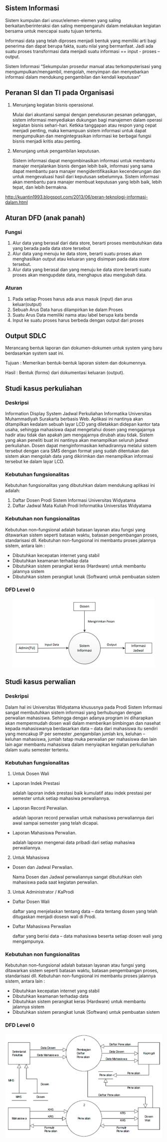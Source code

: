 ## Sistem Informasi
Sistem kumpulan dari unsur/elemen-elemen yang saling berkaitan/berinteraksi dan saling mempengaruhi dalam melakukan kegiatan bersama untuk mencapai suatu tujuan tertentu.

Informasi data yang telah diproses menjadi bentuk yang memiliki arti bagi penerima dan dapat berupa fakta, suatu nilai yang bermanfaat. Jadi ada suatu proses transformasi data menjadi suatu informasi == input - proses – output.

Sistem Informasi “Sekumpulan prosedur manual atau terkomputerisasi yang mengumpulkan/mengambil, mengolah, menyimpan dan menyebarkan informasi dalam mendukung pengambilan dan kendali keputusan”

## Peranan SI dan TI pada Organisasi
1. Menunjang kegiatan bisnis operasional.

   Mulai dari akuntansi sampai dengan penelusuran pesanan pelanggan, sistem informasi menyediakan dukungan bagi manajemen dalam operasi kegiatan bisnis sehari-hari. Ketkka tanggapan atau respon yang cepat menjadi penting, maka kemampuan sistem informasi untuk dapat mengumpulkan dan mengintegrasikan informasi ke berbagai fungsi bisnis menjadi kritis atau penting.
2. Menunjang untuk pengambilan keputusan.

   Sistem informasi dapat mengombinasikan informasi untuk membantu manajer menjalankan bisnis dengan lebih baik, informasi yang sama dapat membantu para manajer mengidentifikasikan kecenderungan dan untuk mengevaluasi hasil dari keputusan sebelumnya. Sistem informasi akan membantu para manajer membuat keputusan yang lebih baik, lebih tepat, dan lebih bermakna.

http://kuantin1993.blogspot.com/2013/06/peran-teknologi-informasi-dalam.html

## Aturan DFD (anak panah)
### Fungsi
1. Alur data yang berasal dari data store, berarti proses membutuhkan data yang berada pada data store tersebut
2. Alur data yang menuju ke data store, berarti suatu proses akan menghasilkan output atau keluaran yang disimpan pada data store tersebut.
3. Alur data yang berasal dan yang menuju ke data store berarti suatu proses akan mengupdate data, menghapus atau mengubah data.

### Aturan
1. Pada setiap Proses harus ada arus masuk (input) dan arus keluar(output)
2. Sebuah Arus Data harus dilampirkan ke dalam Proses
4. Suatu Arus Data memiliki nama atau label berupa kata benda
5. Input ke suatu proses harus berbeda dengan output dari proses

## Output SDLC
Merancang bentuk laporan dan dokumen-dokumen untuk system yang baru berdasarkan system saat ini.

Tujuan : Memerikan bentuk-bentuk laporan sistem dan dokumennya.

Hasil : Bentuk (forms) dari dokumentasi keluaran (output).

## Studi kasus perkuliahan
### Deskripsi
Information Display System Jadwal Perkuliahan Informatika Universitas Muhammadiyah Surakarta berbasis Web. Aplikasi ini nantinya akan ditampilkan kedalam sebuah layar LCD yang diletakkan didepan kantor tata usaha, sehingga mahasiswa dapat mengetahui dosen yang mengajarnya hadir atau tidak dan apakah jam mengajarnya dirubah atau tidak. Sistem yang akan peneliti buat ini nantinya akan menampilkan seluruh jadwal perkuliahan. Dosen dapat menginformasikan kehadirannya melalui sistem tersebut dengan cara SMS dengan format yang sudah ditentukan dan sistem akan mengolah data yang dikirimkan dan menampilkan informasi tersebut ke dalam layar LCD. 

### Kebutuhan fungsionalitas
Kebutuhan fungsionalitas yang dibutuhkan dalam mendukung aplikasi ini adalah:

1. Daftar Dosen Prodi Sistem Informasi Universitas Widyatama
2. Daftar Jadwal Mata Kuliah Prodi Informatika Universitas Widyatama

### Kebutuhan non fungsionalitas
Kebutuhan non–fungsional adalah batasan layanan atau fungsi yang ditawarkan sistem seperti batasan waktu, batasan pengembangan proses, standarisasi dll.
Kebutuhan non-fungsional ini membantu proses jalannya sistem, antara lain :

* Dibutuhkan kecepatan internet yang stabil
* Dibutuhkan keamanan terhadap data
* Dibutuhkan sistem perangkat keras (Hardware) untuk membantu jalannya sistem
* Dibutuhkan sistem perangkat lunak (Software) untuk pembuatan sistem

### DFD Level 0
<div align="center" markdown="1">

![DFD Level 0](https://raw.githubusercontent.com/PurwadiPw/annoying/master/kuliah/apsi/dfd-lv-0-perkuliahan.png)

</div>

## Studi kasus perwalian
### Deskripsi
Dalam hal ini Universitas Widyatama khususnya pada Prodi Sistem Informasi sangat membutuhkan sistem informasi yang berhubungan dengan perwalian mahasiswa. Sehingga dengan adanya program ini diharapkan akan mempermudah dosen wali dalam memberikan bimbingan dan nasehat kepada mahasiswanya berdasarkan data – data dari mahasiswa itu sendiri yang mencakup IP per semester ,pengambilan jumlah krs, keluhan – keluhan mahasiswa, jumlah tatap muka perwalian per mahasiswa dan lain lain agar membantu mahasiswa dalam menyiapkan kegiatan perkuliahan dalam suatu semester tertentu. 

### Kebutuhan fungsionalitas
1. Untuk Dosen Wali
  * Laporan Indek Prestasi 
     
    adalah laporan indek prestasi baik kumulatif atau indek prestasi per semester untuk setiap mahasiwa perwaliannya.
  * Laporan Record Perwalian. 
    
    adalah laporan record perwalian untuk mahasiswa perwaliannya dari awal sampai semester yang telah dicapai.
  * Laporan Mahasiswa Perwalian.
    
    adalah laporan mengenai data pribadi dari setiap mahasiwa perwaliannya.
2. Untuk Mahasiswa
  * Dosen dan Jadwal Perwalian. 
    
    Nama Dosen dan Jadwal perwaliannya sangat dibutuhkan oleh mahasiswa pada saat kegiatan perwalian.
3. Untuk Administrator / KaProdi 
  * Daftar Dosen Wali 
   
    daftar yang menjelaskan tentang data – data tentang dosen yang telah ditugaskan menjadi dosesn wali di Prodi.
  * Daftar Mahasiswa Perwalian 
    
    daftar yang berisi data – data mahasiswa beserta setiap dosen wali yang mengampunya. 
 
### Kebutuhan non fungsionalitas
Kebutuhan non–fungsional adalah batasan layanan atau fungsi yang ditawarkan sistem seperti batasan waktu, batasan pengembangan proses, standarisasi dll.
Kebutuhan non-fungsional ini membantu proses jalannya sistem, antara lain :

* Dibutuhkan kecepatan internet yang stabil
* Dibutuhkan keamanan terhadap data
* Dibutuhkan sistem perangkat keras (Hardware) untuk membantu jalannya sistem
* Dibutuhkan sistem perangkat lunak (Software) untuk pembuatan sistem

### DFD Level 0
<div align="center" markdown="1">

![DFD Level 0](https://raw.githubusercontent.com/PurwadiPw/annoying/master/kuliah/apsi/dfd-lv-0-perwalian.png)

</div>
